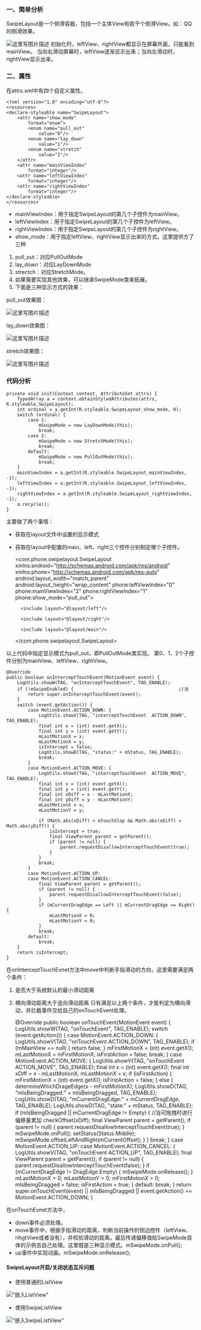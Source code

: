 ### 一、简单分析
SwipeLayout是一个侧滑容器，包括一个主体View和若干个侧滑View。如：QQ的侧滑效果。

![这里写图片描述](http://img.blog.csdn.net/20170502223215057?watermark/2/text/aHR0cDovL2Jsb2cuY3Nkbi5uZXQvZnNqNzI0NDMwMzI3/font/5a6L5L2T/fontsize/400/fill/I0JBQkFCMA==/dissolve/70/gravity/SouthEast)
初始化时，leftView、rightView都显示在屏幕外面，只能看到mainView。
当向右滑动屏幕时，leftView逐渐显示出来；当向左滑动时，rightView显示出来。

### 二、属性
在attrs.xml中有四个自定义属性。
```
<?xml version="1.0" encoding="utf-8"?>
<resources>
<declare-styleable name="SwipeLayout">
    <attr name="show_mode"
        format="enum">
        <enum name="pull_out"
            value="0"/>
        <enum name="lay_down"
            value="1"/>
        <enum name="stretch"
            value="2"/>
    </attr>
    <attr name="mainViewIndex"
        format="integer"/>
    <attr name="leftViewIndex"
        format="integer"/>
    <attr name="rightViewIndex"
        format="integer"/>
</declare-styleable>
</resources>
```
* mainViewIndex：用于指定SwipeLayout的第几个子控件为mainView。
* leftViewIndex：用于指定SwipeLayout的第几个子控件为leftView。
* rightViewIndex：用于指定SwipeLayout的第几个子控件为rightView。
* show_mode：用于指定leftView、rightView显示出来的方式，这里提供方了三种
1. pull_out：对应PullOutMode
2. lay_down：对应LayDownMode
3. strectch：对应StretchMode。
4. 如果需要实现其他效果，可以继承SwipeMode类来拓展。
5. 下面是三种显示方式的效果：

pull_out效果图：

![这里写图片描述](preview/swipelayout_pull_out.gif)

lay_down效果图：

![这里写图片描述](preview/swipelayout_lay_down.gif)

stretch效果图：

![这里写图片描述](preview/swipelayout_stretch.gif)

### 代码分析

    private void init(Context context, AttributeSet attrs) {
		TypedArray a = context.obtainStyledAttributes(attrs, R.styleable.SwipeLayout);
		int ordinal = a.getInt(R.styleable.SwipeLayout_show_mode, 0);
		switch (ordinal) {
			case 1:
				mSwipeMode = new LayDownMode(this);
				break;
			case 2:
				mSwipeMode = new StretchMode(this);
				break;
			default:
				mSwipeMode = new PullOutMode(this);
				break;
		}
		mainViewIndex = a.getInt(R.styleable.SwipeLayout_mainViewIndex, -1);
		leftViewIndex = a.getInt(R.styleable.SwipeLayout_leftViewIndex, -1);
		rightViewIndex = a.getInt(R.styleable.SwipeLayout_rightViewIndex, -1);
		a.recycle();
	}
主要做了两个事情：
* 获取在layout文件中设置的显示模式
* 获取在layout中配置的main、left、right三个控件分别制定哪个子控件。

    <?xml version="1.0" encoding="utf-8"?>
	<com.phone.swipelayout.SwipeLayout
	    xmlns:android="http://schemas.android.com/apk/res/android"
	    xmlns:phone="http://schemas.android.com/apk/res-auto"
	    android:layout_width="match_parent"
	    android:layout_height="wrap_content"
	    phone:leftViewIndex="0"
	    phone:mainViewIndex="2"
	    phone:rightViewIndex="1"
	    phone:show_mode="pull_out">
	
	    <include layout="@layout/left"/>
	
	    <include layout="@layout/right"/>
	
	    <include layout="@layout/main"/>
	
	</com.phone.swipelayout.SwipeLayout>

以上代码中指定显示模式为pull_out，即PullOutMode类实现。
第0、1、2个子控件分别为mainView、leftView、rightView。


    @Override
	public boolean onInterceptTouchEvent(MotionEvent event) {
		LogUtils.showW(TAG, "onInterceptTouchEvent", TAG_ENABLE);
		if (!mSwipeEnabled) {										//当
			return super.onInterceptTouchEvent(event);     
		}
		switch (event.getAction()) {
			case MotionEvent.ACTION_DOWN: {
				LogUtils.showV(TAG, "interceptTouchEvent  ACTION_DOWN", TAG_ENABLE);
				final int x = (int) event.getX();
				final int y = (int) event.getY();
				mLastMotionX = x;
				mLastMotionX = y;
				isIntercept = false;
				LogUtils.showD(TAG, "status:" + mStatus, TAG_ENABLE);
				break;
			}
			case MotionEvent.ACTION_MOVE: {
				LogUtils.showV(TAG, "interceptTouchEvent  ACTION_MOVE", TAG_ENABLE);
				final int x = (int) event.getX();
				final int y = (int) event.getY();
				final int xDiff = x - mLastMotionX;
				final int yDiff = y - mLastMotionY;
				mLastMotionX = x;
				mLastMotionY = y;

				if (Math.abs(xDiff) > mTouchSlop && Math.abs(xDiff) > Math.abs(yDiff)) {
					isIntercept = true;
					final ViewParent parent = getParent();
					if (parent != null) {
						parent.requestDisallowInterceptTouchEvent(true);
					}
				}
				break;
			}
			case MotionEvent.ACTION_UP:
			case MotionEvent.ACTION_CANCEL:
				final ViewParent parent = getParent();
				if (parent != null) {
					parent.requestDisallowInterceptTouchEvent(false);
				}
				if (mCurrentDragEdge == Left || mCurrentDragEdge == Right) {
					mLastMotionX = 0;
					mLastMotionY = 0;
				}
				break;
			default:
				break;
		}
		return isIntercept;
	}
在onInterceptTouchEvnet方法中move中判断手指滑动的方向，这里需要满足两个条件：
1. 是否大于系统默认的最小滑动距离
2. 横向滑动距离大于竖向滑动距离
只有满足以上两个条件，才能判定为横向滑动，并拦截事件交给自己的onTouchEvent处理。

    @Override
	public boolean onTouchEvent(MotionEvent event) {
		LogUtils.showW(TAG, "onTouchEvent", TAG_ENABLE);
		switch (event.getAction()) {
			case MotionEvent.ACTION_DOWN: {
				LogUtils.showV(TAG, "onTouchEvent  ACTION_DOWN", TAG_ENABLE);
				if (mMainView == null) {
					return false;
				}
				mFirstMotionX = (int) event.getX();
				mLastMotionX = mFirstMotionX;
				isFirstAction = false;
				break;
			}
			case MotionEvent.ACTION_MOVE: {
				LogUtils.showV(TAG, "onTouchEvent  ACTION_MOVE", TAG_ENABLE);
				final int x = (int) event.getX();
				final int xDiff = x - mLastMotionX;
				mLastMotionX = x;
				if (isFirstAction) {
					mFirstMotionX = (int) event.getX();
					isFirstAction = false;
				} else {
					determineWhichDrageEdge(x - mFirstMotionX);
					LogUtils.showD(TAG, "mIsBeingDragged:" + mIsBeingDragged, TAG_ENABLE);
					LogUtils.showD(TAG, "mCurrentDragEdge:" + mCurrentDragEdge, TAG_ENABLE);
					LogUtils.showD(TAG, "state:" + mStatus, TAG_ENABLE);
					if (mIsBeingDragged || mCurrentDragEdge != Empty) {
						//当可拖拽时进行偏移量累加
						checkOffset(xDiff);
						final ViewParent parent = getParent();
						if (parent != null) {
							parent.requestDisallowInterceptTouchEvent(true);
						}
						mSwipeMode.onPull();
						setStatus(Status.Middle);
						mSwipeMode.offsetLeftAndRight(mCurrentOffset);
					}
				}
				break;
			}
			case MotionEvent.ACTION_UP:
			case MotionEvent.ACTION_CANCEL: {
				LogUtils.showV(TAG, "onTouchEvent  ACTION_UP", TAG_ENABLE);
				final ViewParent parent = getParent();
				if (parent != null) {
					parent.requestDisallowInterceptTouchEvent(false);
				}
				if (mCurrentDragEdge != DragEdge.Empty) {
					mSwipeMode.onRelease();
				}
				mLastMotionX = 0;
				mLastMotionY = 0;
				mFirstMotionX = 0;
				mIsBeingDragged = false;
				isFirstAction = true;
			}
			default:
				break;
		}
		return super.onTouchEvent(event) || mIsBeingDragged || event.getAction() == MotionEvent.ACTION_DOWN;
	}

在onTouchEvnet方法中，
* down事件必须处理。
* move事件中，根据手指滑动的距离，判断当前操作的侧边控件（leftView、rihgtViwe或者没有），并校验滑动的距离。最后传递偏移值给SwipeMode具体的示例去自己处理。这里既是三种显示模式。mSwipeMode.onPull();
* up事件中实现动画。mSwipeMode.onRelease();

#### SwipeLayout开启/关闭状态互斥问题

* 使用普通的ListView

!["嵌入ListView"](preview/embed_listview.gif)

* 使用SwipeListView

!["嵌入SwipeListView"](preview/embed_swipelistview.gif)


